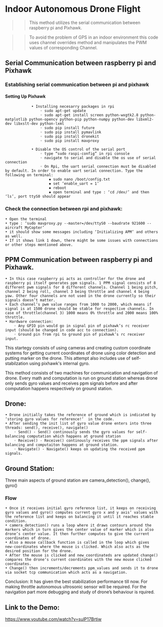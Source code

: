 # Indoor Autonomous Drone Flight #

>> This method utilizes the serial communication between raspberry pi and Pixhawk. 

>> To avoid the problem of GPS in an indoor environment this code uses channel
 overrides method and manipulates the PWM values of corresponding Channel.


## Serial Communication between raspberry pi and Pixhawk
### Establishing serial communication between pi and pixhawk
#### Setting Up Pixhawk

                • Installing necesarry packages in rpi
                    ◦ sudo apt-get update
                    ◦ sudo apt-get install screen python-wxgtk2.8 python-matplotlib python-opencv python-pip python-numpy python-dev libxml2-dev libxslt-dev python-lxml
                    ◦ sudo pip install future
                    ◦ sudo pip install pymavlink
                    ◦ sudo pip install dronekit
                    ◦ sudo pip install mavproxy
                  
                • Disable the OS control of the serial port
                    ◦ type “sudo raspi-config” in rpi console
                    ◦ navigate to serial and disable the os use of serial connection
                    ◦ On Rpi, the uart serial connection must be disabled by default. In order to enable uart serial connection. Type the following on terminal:
                        ▪ sudo nano /boot/config.txt
                        ▪ set ‘enable_uart = 1’
                        ▪ reboot
                        ▪ open terminal and type : ‘cd /dev/’ and then ‘ls’, port ttyS0 should appear
                          
### Check the connection between rpi and pixhawk:
    • Open the terminal
    • type : ‘sudo mavproxy.py --master=/dev/ttyS0 --baudrate 921600 --aircraft MyCopter’
    • it should show some messages including ‘Initializing APM’ and others as well.
    • If it shows link 1 down, there might be some issues with connections or other steps mentioned above.
                  

## PPM Communication between raspberry pi and Pixhawk.

    • In this case raspberry pi acts as controller for the drone and raspberry pi itself generates ppm signals. 1 PPM signal consists of 8 different pwm signals for 8 different channels. Channel 1 being pitch, channel 2 being roll, channel 3 being throttle and channel 4 being yaw. Other four channels are not used in the drone currently so their signals doesn’t matter.
    • Each channel’s pwm value ranges from 1000 to 2000, which means if signal is at 1500 drone should be stable for respective channels. In case of throttle(channel 3) 1000 means 0% throttle and 2000 means 100% throttle.
    • Hardware connection:
        ◦ Any GPIO pin would go in signal pin of pixhawk’s rc receiver input (should be changed in code acc to connection).
        ◦ Ground pin from rpi to ground pin of pixhawk’s rc receiver input. 


This startegy consists of using cameras and creating custom coordinate systems for getting current coordinates of drone using color detection and putting marker on the drone. This attempt also includes use of self-stabilzation using pixhawk's internal gyro.

This method consists of two machines for communication and navigation of drone. Every math and computation is run on ground station whereas drone only sends gyro values and receives ppm signals before and after computation happens respectively on ground station.

## Drone:
    • Drone initially takes the reference of ground which is indicated by ‘storing gyro values for reference!’  in the code. 
    • After sending the init list of gyro value drone enters into three threads: send(), receive(), navigate()
        ◦ Send() - Send() continously sends the gyro values for self-balancing computation which happens at ground station
        ◦ Receive() - Receive() continously receives the ppm signals after balancing and computaiton happens at ground station.
        ◦ Navigate() - Navigate() keeps on updating the received ppm signals.


## Ground Station:

Three main aspects of ground station are camera_detection(), change(), gyro()
### Flow
    • Once it receives initial gyro reference list, it keeps on receiving gyro values and gyro() computes current gyro x and y axis’ values with the reference list and keeps on balancing it until it reaches stable condition.
    • camera_detection() runs a loop where it draws contours around the markers which in turn gives the center value of marker which is also drone’s center value. It then further computes to give the current coordinates of drone. 
    • Also a mouse callback function is called in the loop which gives new-coordinates where the mouse is clicked. Which also acts as the desired position for the drone.  
    • After the mouse is clicked and new_coordinateds are updated change() compares the drone’s current coordinates with the new mouse clicked coordinates. 
    • Change() then increments/decrements ppm_values and sends it to drone via socket tcp communication which acts as a navigation.

Conclusion: It has given the best stabilization performance till now. For making throttle autonomous ultrosonic sensor will be required. For the navigation part more debugging and study of drone’s behaviour is rquired.

## Link to the Demo:
https://www.youtube.com/watch?v=sulP17Brtiw

